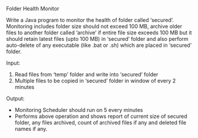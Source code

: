 Folder Health Monitor

Write a Java program to monitor the health of folder called ‘secured’. Monitoring includes folder size should not exceed 100 MB, archive older files to another folder called ‘archive’ if entire file size exceeds 100 MB but it should retain latest files (upto 100 MB) in ‘secured’ folder and also perform auto-delete of any executable (like .bat or .sh) which are placed in ‘secured’ folder. 

Input:
1)	Read files from ‘temp’ folder and write into ‘secured’ folder
2)	Multiple files to be copied in ‘secured’ folder in window of every 2 minutes


Output:
-	Monitoring Scheduler should run on 5 every minutes
-	Performs above operation and shows report of current size of secured folder, any files archived, count of archived files if any and deleted file names if any.

